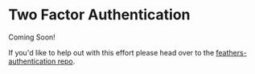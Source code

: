 # Two Factor Authentication

Coming Soon!

If you'd like to help out with this effort please head over to the [feathers-authentication repo](https://github.com/feathersjs/feathers-authentication).